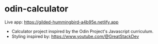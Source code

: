 # odin-calculator

Live app:
https://gilded-hummingbird-a4b95e.netlify.app

- Calculator project inspired by the Odin Project's Javascript curriculum.
- Styling inspired by: https://www.youtube.com/@GreatStackDev
